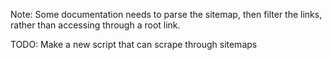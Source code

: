 Note: Some documentation needs to parse the sitemap, then filter the links, rather than accessing through a root link. 

TODO: Make a new script that can scrape through sitemaps